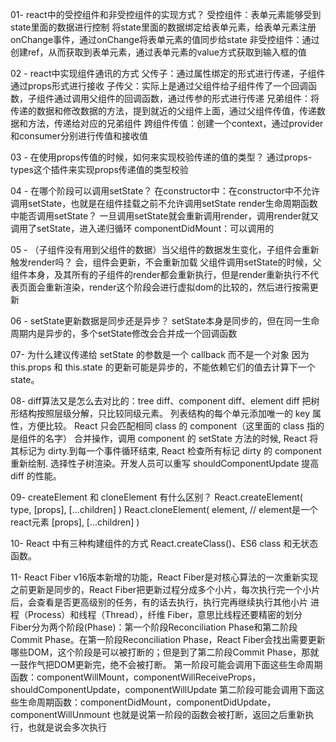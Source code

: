 01- react中的受控组件和非受控组件的实现方式？
	受控组件：表单元素能够受到state里面的数据进行控制
	将state里面的数据绑定给表单元素，给表单元素注册onChange事件，通过onChange将表单元素的值同步给state
	非受控组件：通过创建ref，从而获取到表单元素，通过表单元素的value方式获取到输入框的值

02 - react中实现组件通讯的方式
	父传子：通过属性绑定的形式进行传递，子组件通过props形式进行接收
	子传父：实际上是通过父组件给子组件传了一个回调函数，子组件通过调用父组件的回调函数，通过传参的形式进行传递
	兄弟组件：将传递的数据和修改数据的方法，提到就近的父组件上面，通过父组件传值，传递数据和方法，传递给对应的兄弟组件
	跨组件传值：创建一个context，通过provider和consumer分别进行传值和接收值

03 - 在使用props传值的时候，如何来实现校验传递的值的类型？
	通过props-types这个插件来实现props传递值的类型校验

04 - 在哪个阶段可以调用setState？
	在constructor中：在constructor中不允许调用setState，也就是在组件挂载之前不允许调用setState
	render生命周期函数中能否调用setState？
	一旦调用setState就会重新调用render，调用render就又调用了setState，进入递归循环
	componentDidMount：可以调用的

05 - （子组件没有用到父组件的数据）当父组件的数据发生变化，子组件会重新触发render吗？
	会，组件会更新，不会重新加载
	父组件调用setState的时候，父组件本身，及其所有的子组件的render都会重新执行，但是render重新执行不代表页面会重新渲染，render这个阶段会进行虚拟dom的比较的，然后进行按需更新

06 - setState更新数据是同步还是异步？
	setState本身是同步的，但在同一生命周期内是异步的，多个setState修改会合并成一个回调函数

07- 为什么建议传递给 setState 的参数是一个 callback 而不是一个对象
	因为 this.props 和 this.state 的更新可能是异步的，不能依赖它们的值去计算下一个 state。

08- diff算法又是怎么去对比的：tree diff、component diff、element diff
	把树形结构按照层级分解，只比较同级元素。
	列表结构的每个单元添加唯一的 key 属性，方便比较。
	React 只会匹配相同 class 的 component（这里面的 class 指的是组件的名字）
	合并操作，调用 component 的 setState 方法的时候, React 将其标记为 dirty.到每一个事件循环结束, React 检查所有标记 dirty 的 component 重新绘制.
	选择性子树渲染。开发人员可以重写 shouldComponentUpdate 提高 diff 的性能。

09- createElement 和 cloneElement 有什么区别？
	React.createElement(
		type,
		[props],
		[...children]
	)
	React.cloneElement(
		element, // element是一个react元素
		[props],
		[...children]
	)

10- React 中有三种构建组件的方式
	React.createClass()、ES6 class 和无状态函数。

11- React Fiber
	v16版本新增的功能，React Fiber是对核心算法的一次重新实现
	之前更新是同步的，React Fiber把更新过程分成多个小片，每次执行完一个小片后，会查看是否更高级别的任务，有的话去执行，执行完再继续执行其他小片
	进程（Process）和线程（Thread），纤维 Fiber，意思比线程还要精密的划分
	Fiber分为两个阶段(Phase)：第一个阶段Reconciliation Phase和第二阶段Commit Phase。在第一阶段Reconciliation Phase，React Fiber会找出需要更新哪些DOM，这个阶段是可以被打断的；但是到了第二阶段Commit Phase，那就一鼓作气把DOM更新完，绝不会被打断。
	第一阶段可能会调用下面这些生命周期函数：componentWillMount，componentWillReceiveProps，shouldComponentUpdate，componentWillUpdate
	第二阶段可能会调用下面这些生命周期函数：componentDidMount，componentDidUpdate，componentWillUnmount
	也就是说第一阶段的函数会被打断，返回之后重新执行，也就是说会多次执行



